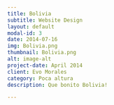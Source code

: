 ```yaml
---
title: Bolivia
subtitle: Website Design
layout: default
modal-id: 3
date: 2014-07-16
img: Bolivia.png
thumbnail: Bolivia.png
alt: image-alt
project-date: April 2014
client: Evo Morales
category: Poca altura
description: Que bonito Bolivia!

---
```

